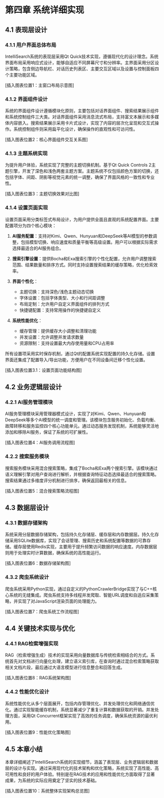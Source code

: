 # 第四章 系统详细实现

## 4.1 表现层设计

### 4.1.1 用户界面总体布局

IntelliSearch系统的表现层采用Qt Quick技术实现，遵循现代化的设计理念。系统界面布局采用响应式设计，能够自适应不同屏幕尺寸和分辨率。主界面采用分区设计策略，包含侧边导航栏、对话历史列表区、主要交互区域以及设置与控制面板四个主要功能区域。

[插入图表位置1：主窗口布局示意图]

### 4.1.2 界面组件设计

系统的界面组件设计遵循模块化原则，主要包括对话界面组件、搜索结果展示组件和系统控制组件三大类。对话界面组件采用消息流式布局，支持富文本展示和多媒体内容嵌入。搜索结果展示采用卡片式设计，实现了内容的层次化呈现和交互式操作。系统控制组件则采用扁平化设计，确保操作的直观性和可访问性。

[插入图表位置2：核心界面组件交互关系图]

### 4.1.3 主题系统实现

为提升用户体验，系统实现了完整的主题切换机制。基于Qt Quick Controls 2主题引擎，开发了深色和浅色两套主题方案。主题系统不仅包括颜色方案的切换，还包括字体、间距、阴影等视觉元素的统一调整，确保了界面风格的一致性和专业性。

[插入图表位置3：主题切换效果对比图]

### 4.1.4 设置页面实现

设置页面采用分类标签式布局设计，为用户提供全面且直观的系统配置界面。主要配置项分为四个核心模块：

1. **AI服务配置**：支持对Kimi、Qwen、Hunyuan和DeepSeek等AI模型的参数调整，包括模型切换、响应速度和质量平衡等高级设置。用户可以根据实际需求选择最适合的AI服务组合。

2. **搜索引擎设置**：提供Bocha和Exa搜索引擎的个性化配置，允许用户调整搜索范围、结果数量和排序方式。同时支持设置搜索结果的缓存策略，优化检索效率。

3. **界面个性化**：
   - 主题切换：支持深色/浅色主题动态切换
   - 字体设置：包括字体类型、大小和行间距调整
   - 布局定制：允许用户自定义界面组件的排列方式
   - 快捷键配置：支持常用操作的快捷键自定义

4. **系统性能优化**：
   - 缓存管理：提供缓存大小调整和清理功能
   - 并发设置：允许调整并发请求数量
   - 资源限制：支持设置最大内存使用量和CPU占用率

所有设置项采用实时保存机制，通过Qt的配置系统实现配置的持久化存储。设置界面还集成了配置导入/导出功能，方便用户在不同设备间迁移个性化设置。

[插入图表位置3.1：设置页面功能结构图]

## 4.2 业务逻辑层设计

### 4.2.1 AI服务管理模块

AI服务管理模块采用管理器模式设计，实现了对Kimi、Qwen、Hunyuan和DeepSeek等多个AI模型的统一调度和管理。该模块包含服务初始化、负载均衡、故障转移和服务监控四个核心功能单元。通过动态服务发现机制，系统能够灵活地添加和移除AI服务，保证了系统的可扩展性。

[插入图表位置4：AI服务调用流程图]

### 4.2.2 搜索服务模块

搜索服务模块采用混合搜索策略，集成了Bocha和Exa两个搜索引擎。该模块通过语义理解引擎对用户查询进行解析，并根据查询特征动态选择最适合的搜索策略。搜索结果通过多维度评分机制进行排序，确保返回最相关的信息。

[插入图表位置5：混合搜索策略流程图]

## 4.3 数据层设计

### 4.3.1 数据存储架构

系统采用分层数据存储架构，包括持久化存储层、缓存层和内存数据层。持久化存储采用SQLite数据库，实现了会话管理、搜索历史和系统配置等数据的可靠存储。缓存层使用Redis实现，主要用于提升频繁访问数据的响应速度。内存数据层则用于处理实时计算数据，确保系统的高性能运行。

[插入图表位置6：数据存储架构图]

### 4.3.2 爬虫系统设计

爬虫系统采用Python实现，通过自定义的PythonCrawlerBridge实现了与C++核心系统的无缝集成。爬虫系统支持多线程并发爬取、智能URL调度和自适应采集策略，并实现了对JavaScript渲染页面的处理能力。

[插入图表位置7：爬虫系统工作流程图]

## 4.4 关键技术实现与优化

### 4.4.1 RAG检索增强实现

RAG（检索增强生成）技术的实现采用向量数据库与传统检索相结合的方式。系统首先对文档进行向量化处理，建立语义索引库，在查询时通过混合检索策略获取相关文档片段，最后通过大语言模型进行信息整合和回答生成。

[插入图表位置8：RAG系统架构图]

### 4.4.2 性能优化设计

系统性能优化从多个层面展开，包括内存管理优化、并发处理优化和网络通信优化。通过实现智能缓存机制，系统显著减少了重复计算和数据获取的开销。并发处理方面，采用Qt Concurrent框架实现了高效的任务调度，确保系统资源的最优利用。

[插入图表位置9：性能优化策略图]

## 4.5 本章小结

本章详细阐述了IntelliSearch系统的实现细节，涵盖了表现层、业务逻辑层和数据层的设计与实现。通过采用现代化的技术架构和优化策略，系统实现了高性能、高可用性和良好的用户体验。特别是在RAG技术的应用和性能优化方面取得了显著成果，为系统的实际应用奠定了坚实的技术基础。

[插入图表位置10：系统整体实现架构总览图]
